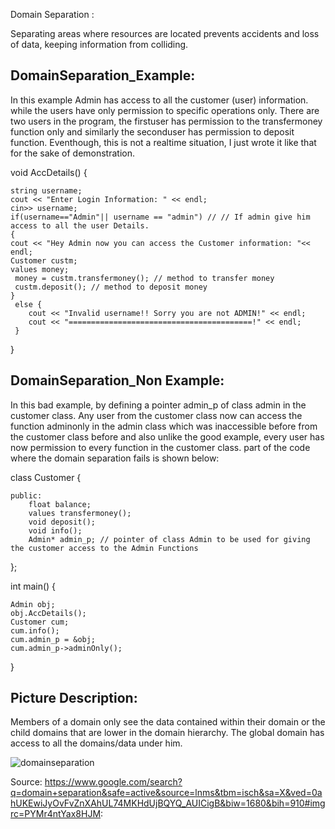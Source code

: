 Domain Separation :

Separating areas where resources are located prevents accidents and loss of data, keeping information from colliding.
## DomainSeparation_Example:
In this example Admin has access to all the customer (user) information. while the users have only permission to specific operations only.
There are two users in the program, the firstuser has permission to the transfermoney function only and similarly the seconduser has permission to deposit function. Eventhough, this is not a realtime situation, I just wrote it like that for the sake of demonstration.

void AccDetails()
{

    string username;
    cout << "Enter Login Information: " << endl;
    cin>> username;
    if(username=="Admin"|| username == "admin") // // If admin give him access to all the user Details.
    {
    cout << "Hey Admin now you can access the Customer information: "<< endl;
    Customer custm;
    values money;
     money = custm.transfermoney(); // method to transfer money
     custm.deposit(); // method to deposit money
    }
     else {
        cout << "Invalid username!! Sorry you are not ADMIN!" << endl;
		cout << "=========================================!" << endl;
     }
}
## DomainSeparation_Non Example:
In this bad example, by defining a pointer admin_p of class admin in the customer class. Any user from the customer class now can access the function adminonly in the admin class which was inaccessible before from the customer class before and also unlike the good example, every user has now permission to every function in the customer class. part of the code where the domain separation fails is shown below:

class Customer
{

	public:
	    float balance;
		values transfermoney();
		void deposit();
		void info();
        Admin* admin_p; // pointer of class Admin to be used for giving the customer access to the Admin Functions

};

int main()
{

    Admin obj;
    obj.AccDetails();
    Customer cum;
    cum.info();
    cum.admin_p = &obj;
    cum.admin_p->adminOnly();

}

## Picture Description:
Members of a domain only see the data contained within their domain or the child domains that are lower in the domain hierarchy. The global domain has access to all the domains/data under him.

![domainseparation](https://user-images.githubusercontent.com/31521112/32199262-653ad278-bd91-11e7-9782-839b34a38fe4.gif)

Source:
https://www.google.com/search?q=domain+separation&safe=active&source=lnms&tbm=isch&sa=X&ved=0ahUKEwiJyOvFvZnXAhUL74MKHdUjBQYQ_AUICigB&biw=1680&bih=910#imgrc=PYMr4ntYax8HJM:
